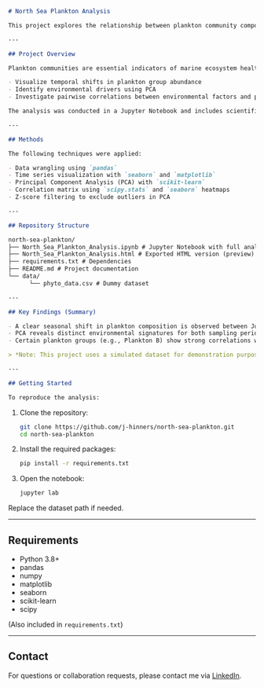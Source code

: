 ```markdown
# North Sea Plankton Analysis

This project explores the relationship between plankton community composition and key environmental variables in the North Sea using exploratory time series analysis, principal component analysis (PCA), and correlation analysis.

---

## Project Overview

Plankton communities are essential indicators of marine ecosystem health. In this analysis, a dataset of **hypothetical** North Sea plankton samples collected during two research cruises (June and August) was used to:

- Visualize temporal shifts in plankton group abundance
- Identify environmental drivers using PCA
- Investigate pairwise correlations between environmental factors and plankton taxa

The analysis was conducted in a Jupyter Notebook and includes scientific interpretation and domain-relevant visualizations.

---

## Methods

The following techniques were applied:

- Data wrangling using `pandas`
- Time series visualization with `seaborn` and `matplotlib`
- Principal Component Analysis (PCA) with `scikit-learn`
- Correlation matrix using `scipy.stats` and `seaborn` heatmaps
- Z-score filtering to exclude outliers in PCA

---

## Repository Structure

north-sea-plankton/
├── North_Sea_Plankton_Analysis.ipynb # Jupyter Notebook with full analysis
├── North_Sea_Plankton_Analysis.html # Exported HTML version (preview)
├── requirements.txt # Dependencies
├── README.md # Project documentation
└── data/
      └── phyto_data.csv # Dummy dataset

---

## Key Findings (Summary)

- A clear seasonal shift in plankton composition is observed between June and August.
- PCA reveals distinct environmental signatures for both sampling periods.
- Certain plankton groups (e.g., Plankton B) show strong correlations with temperature and silicate levels, highlighting nutrient dependencies.

> *Note: This project uses a simulated dataset for demonstration purposes.*

---

## Getting Started

To reproduce the analysis:

```

1. Clone the repository:

   ```bash
   git clone https://github.com/j-hinners/north-sea-plankton.git
   cd north-sea-plankton
   ```

2. Install the required packages:

   ```bash
   pip install -r requirements.txt
   ```

3. Open the notebook:

   ```bash
   jupyter lab
   ```

Replace the dataset path if needed.

---

## Requirements

* Python 3.8+
* pandas
* numpy
* matplotlib
* seaborn
* scikit-learn
* scipy

(Also included in `requirements.txt`)

---

## Contact

For questions or collaboration requests, please contact me via [LinkedIn](https://www.linkedin.com/in/dr-jana-hinners-75bb6712a/).

